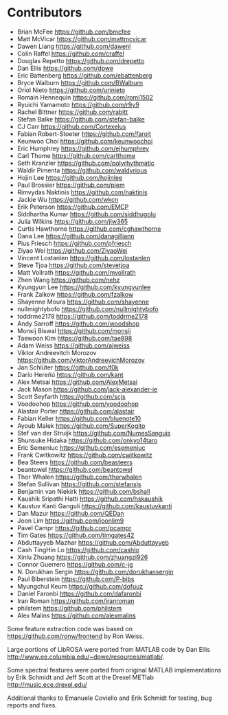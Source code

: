 Contributors
============

* Brian McFee <https://github.com/bmcfee>
* Matt McVicar <https://github.com/mattmcvicar>
* Dawen Liang <https://github.com/dawenl>
* Colin Raffel <https://github.com/craffel>
* Douglas Repetto <https://github.com/drepetto>
* Dan Ellis <https://github.com/dpwe>
* Eric Battenberg <https://github.com/ebattenberg>
* Bryce Walburn <https://github.com/BWalburn>
* Oriol Nieto <https://github.com/urinieto>
* Romain Hennequin <https://github.com/romi1502>
* Ryuichi Yamamoto <https://github.com/r9y9>
* Rachel Bittner <https://github.com/rabitt>
* Stefan Balke <https://github.com/stefan-balke>
* CJ Carr <https://github.com/Cortexelus>
* Fabian Robert-Stoeter <https://github.com/faroit>
* Keunwoo Choi <https://github.com/keunwoochoi>
* Eric Humphrey <https://github.com/ejhumphrey>
* Carl Thome <https://github.com/carlthome>
* Seth Kranzler <https://github.com/polyrhythmatic>
* Waldir Pimenta <https://github.com/waldyrious>
* Hojin Lee <https://github.com/hojinlee>
* Paul Brossier <https://github.com/piem>
* Rimvydas Naktinis <https://github.com/naktinis>
* Jackie Wu <https://github.com/wkcn>
* Erik Peterson <https://github.com/EMCP>
* Siddhartha Kumar <https://github.com/siddhugolu>
* Julia Wilkins <https://github.com/jlw365>
* Curtis Hawthorne <https://github.com/cghawthorne>
* Dana Lee <https://github.com/danagilliann>
* Pius Friesch <https://github.com/pfriesch>
* Ziyao Wei <https://github.com/ZiyaoWei>
* Vincent Lostanlen <https://github.com/lostanlen>
* Steve Tjoa <https://github.com/stevetjoa>
* Matt Vollrath <https://github.com/mvollrath>
* Zhen Wang <https://github.com/nehz>
* Kyungyun Lee <https://github.com/kyungyunlee>
* Frank Zalkow <https://github.com/fzalkow>
* Shayenne Moura <https://github.com/shayenne>
* nullmightybofo <https://github.com/nullmightybofo>
* toddrme2178 <https://github.com/toddrme2178>
* Andy Sarroff <https://github.com/woodshop>
* Monsij Biswal <https://github.com/monsij>
* Taewoon Kim <https://github.com/tae898>
* Adam Weiss <https://github.com/ajweiss>
* Viktor Andreevitch Morozov <https://github.com/viktorAndreevichMorozov>
* Jan Schlüter <https://github.com/f0k>
* Darío Hereñú <https://github.com/kant>
* Alex Metsai <https://github.com/AlexMetsai>
* Jack Mason <https://github.com/jack-alexander-ie>
* Scott Seyfarth <https://github.com/scjs>
* Voodoohop <https://github.com/voodoohop>
* Alastair Porter <https://github.com/alastair>
* Fabian Keller <https://github.com/bluenote10>
* Ayoub Malek <https://github.com/SuperKogito>
* Stef van der Struijk <https://github.com/NumesSanguis>
* Shunsuke Hidaka <https://github.com/onkyo14taro>
* Eric Semeniuc <https://github.com/esemeniuc>
* Frank Cwitkowitz <https://github.com/cwitkowitz>
* Bea Steers <https://github.com/beasteers>
* beantowel <https://github.com/beantowel>
* Thor Whalen <https://github.com/thorwhalen>
* Stefan Sullivan <https://github.com/stefansjs>
* Benjamin van Niekirk <https://github.com/bshall>
* Kaushik Sripathi Hatti <https://github.com/hskaushik>
* Kaustuv Kanti Ganguli <https://github.com/kaustuvkanti>
* Dan Mazur <https://github.com/QEDan>
* Joon Lim <https://github.com/joonlim9>
* Pavel Campr <https://github.com/pcampr>
* Tim Gates <https://github.com/timgates42>
* Abduttayyeb Mazhar <https://github.com/Abduttayyeb>
* Cash TingHin Lo <https://github.com/cashlo>
* Xinlu Zhuang <https://github.com/zhuangzi926>
* Connor Guerrero <https://github.com/c-jg>
* N. Dorukhan Sergin <https://github.com/dorukhansergin>
* Paul Biberstein <https://github.com/P-bibs>
* Myungchul Keum <https://github.com/dofuuz>
* Daniel Faronbi <https://github.com/dafaronbi>
* Iran Roman <https://github.com/iranroman>
* philstem <https://github.com/philstem>
* Alex Malins <https://github.com/alexmalins>

Some feature extraction code was based on <https://github.com/ronw/frontend> by Ron Weiss.

Large portions of LibROSA were ported from MATLAB code by Dan Ellis <http://www.ee.columbia.edu/~dpwe/resources/matlab/>.

Some spectral features were ported from original MATLAB implementations by Erik Schmidt and Jeff Scott
at the Drexel METlab <http://music.ece.drexel.edu/>

Additional thanks to Emanuele Coviello and Erik Schmidt for testing, bug reports and fixes.
